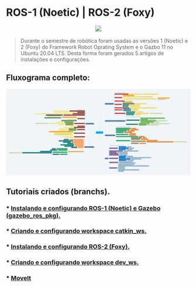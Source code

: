 # ROS-1 (Noetic) | ROS-2 (Foxy)

<p align="center" width="100%">
    <img width="33%" src="https://miro.medium.com/max/800/0*Ph6z0gEq-uyEpAoL.png"> 
</p>

> Durante o semestre de robótica foram usadas as versões 1 (Noetic) e 2 (Foxy) do Framework Robot Oprating System e o Gazbo 11 no Ubuntu 20.04 LTS. Desta forma foram gerados 5 artigos de instalações e configurações.

## Fluxograma completo: <br/>
![flowchart](/images/flowchart.png)

## Tutoriais criados (branchs).

### * [Instalando e configurando ROS-1 (Noetic) e Gazebo (gazebo_ros_pkg).](https://github.com/Math09/infnet_ros/tree/ros_noetic)
### * [Criando e configurando workspace catkin_ws.](https://github.com/Math09/infnet_ros/tree/catkin_ws) 
### * [Instalando e configurando ROS-2 (Foxy).](https://github.com/Math09/infnet_ros/tree/ros_foxy) 
### * [Criando e configurando workspace dev_ws.](https://github.com/Math09/infnet_ros/tree/dev_ws) 
### * [MoveIt]() 
